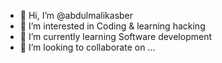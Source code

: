 - 👋 Hi, I’m @abdulmalikasber
- 👀 I’m interested in Coding & learning hacking 
- 🌱 I’m currently learning Software development 
- 💞️ I’m looking to collaborate on ...

<!---
abdulmalikasber/abdulmalikasber is a ✨ special ✨ repository because its `README.md` (this file) appears on your GitHub profile.
You can click the Preview link to take a look at your changes.
--->
